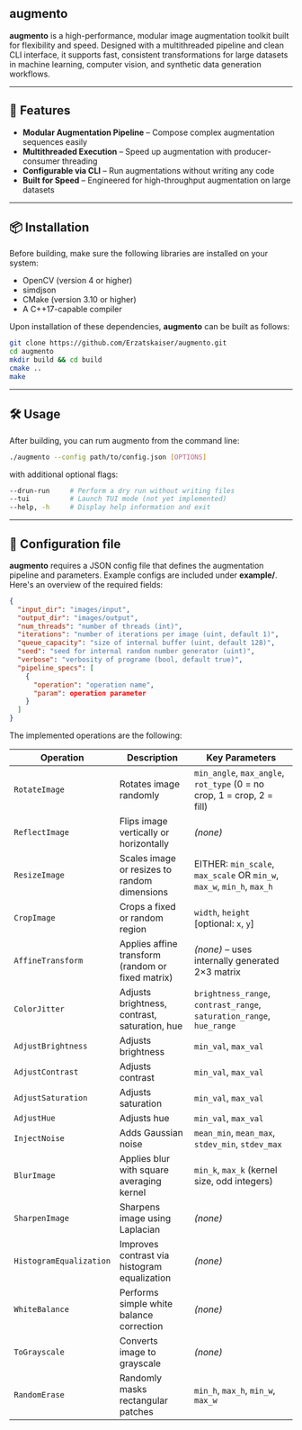 ## augmento

**augmento** is a high-performance, modular image augmentation toolkit built for flexibility and speed. Designed with a multithreaded pipeline and clean CLI interface, it supports fast, consistent transformations for large datasets in machine learning, computer vision, and synthetic data generation workflows.

---

## 🚀 Features

- **Modular Augmentation Pipeline** – Compose complex augmentation sequences easily
- **Multithreaded Execution** – Speed up augmentation with producer-consumer threading
- **Configurable via CLI** – Run augmentations without writing any code
- **Built for Speed** – Engineered for high-throughput augmentation on large datasets

---

## 📦 Installation

Before building, make sure the following libraries are installed on your system:

- OpenCV (version 4 or higher)
- simdjson
- CMake (version 3.10 or higher)
- A C++17-capable compiler

Upon installation of these dependencies, **augmento** can be built as follows:

```bash
git clone https://github.com/Erzatskaiser/augmento.git
cd augmento
mkdir build && cd build
cmake ..
make
```

---

## 🛠️ Usage

After building, you can rum augmento from the command line:

```bash
./augmento --config path/to/config.json [OPTIONS]
```

with additional optional flags:

```bash
--drun-run     # Perform a dry run without writing files
--tui          # Launch TUI mode (not yet implemented)
--help, -h     # Display help information and exit
```

---

## 🧾 Configuration file

**augmento** requires a JSON config file that defines the augmentation pipeline and parameters. Example configs are included under **example/**. Here's an overview of the required fields:

```json
{
  "input_dir": "images/input",
  "output_dir": "images/output",
  "num_threads": "number of threads (int)",
  "iterations": "number of iterations per image (uint, default 1)",
  "queue_capacity": "size of internal buffer (uint, default 128)",
  "seed": "seed for internal random number generator (uint)",
  "verbose": "verbosity of programe (bool, default true)",
  "pipeline_specs": [
    {
      "operation": "operation name",
      "param": operation parameter
    }
  ]
}
```
The implemented operations are the following:

| Operation              | Description                                          | Key Parameters                                                                 |
|------------------------|------------------------------------------------------|--------------------------------------------------------------------------------|
| `RotateImage`          | Rotates image randomly                              | `min_angle`, `max_angle`, `rot_type` (0 = no crop, 1 = crop, 2 = fill)        |
| `ReflectImage`         | Flips image vertically or horizontally              | *(none)*                                                                      |
| `ResizeImage`          | Scales image or resizes to random dimensions        | EITHER: `min_scale`, `max_scale` OR `min_w`, `max_w`, `min_h`, `max_h`        |
| `CropImage`            | Crops a fixed or random region                      | `width`, `height` [optional: `x`, `y`]                                         |
| `AffineTransform`      | Applies affine transform (random or fixed matrix)   | *(none)* – uses internally generated 2×3 matrix                               |
| `ColorJitter`          | Adjusts brightness, contrast, saturation, hue       | `brightness_range`, `contrast_range`, `saturation_range`, `hue_range`         |
| `AdjustBrightness`     | Adjusts brightness                                   | `min_val`, `max_val`                                                          |
| `AdjustContrast`       | Adjusts contrast                                     | `min_val`, `max_val`                                                          |
| `AdjustSaturation`     | Adjusts saturation                                   | `min_val`, `max_val`                                                          |
| `AdjustHue`            | Adjusts hue                                          | `min_val`, `max_val`                                                          |
| `InjectNoise`          | Adds Gaussian noise                                  | `mean_min`, `mean_max`, `stdev_min`, `stdev_max`                              |
| `BlurImage`            | Applies blur with square averaging kernel            | `min_k`, `max_k` (kernel size, odd integers)                                  |
| `SharpenImage`         | Sharpens image using Laplacian                       | *(none)*                                                                      |
| `HistogramEqualization`| Improves contrast via histogram equalization         | *(none)*                                                                      |
| `WhiteBalance`         | Performs simple white balance correction             | *(none)*                                                                      |
| `ToGrayscale`          | Converts image to grayscale                          | *(none)*                                                                      |
| `RandomErase`          | Randomly masks rectangular patches                   | `min_h`, `max_h`, `min_w`, `max_w`  
